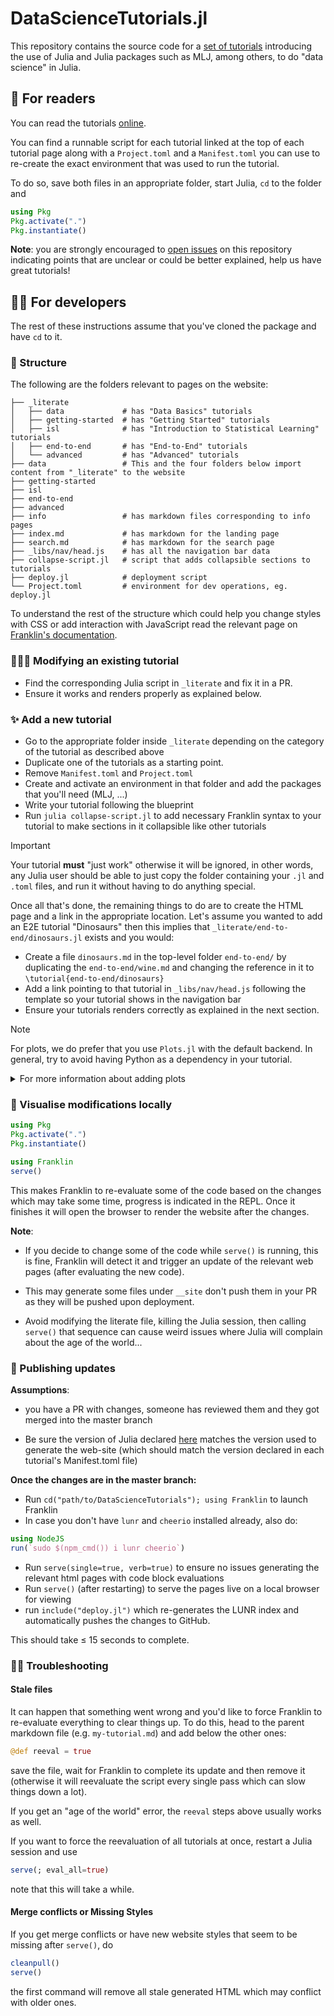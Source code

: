 # DataScienceTutorials.jl

This repository contains the source code for a [set of tutorials](https://juliaai.github.io/DataScienceTutorials.jl/) introducing the use of Julia and Julia packages such as MLJ, among others, to do "data science" in Julia.

## 📖 For readers

You can read the tutorials [online](https://juliaai.github.io/DataScienceTutorials.jl/).

You can find a runnable script for each tutorial linked at the top of each tutorial page along with a `Project.toml` and a `Manifest.toml` you can use to re-create the exact environment that was used to run the tutorial.

To do so, save both files in an appropriate folder, start Julia, `cd` to the folder and

```julia
using Pkg
Pkg.activate(".")
Pkg.instantiate()
```

**Note**: you are strongly encouraged to [open issues](https://github.com/juliaai/DataScienceTutorials.jl/issues/new) on this repository indicating points that are unclear or could be better explained, help us have great tutorials!

## 👩‍💻 For developers

The rest of these instructions assume that you've cloned the package and have `cd` to it.

### 📂 Structure
The following are the folders relevant to pages on the website:
```
├── _literate
│   ├── data             # has "Data Basics" tutorials
│   ├── getting-started  # has "Getting Started" tutorials
│   ├── isl              # has "Introduction to Statistical Learning" tutorials
│   ├── end-to-end       # has "End-to-End" tutorials
│   └── advanced         # has "Advanced" tutorials
├── data                 # This and the four folders below import content from "_literate" to the website 
├── getting-started
├── isl
├── end-to-end
├── advanced
├── info                 # has markdown files corresponding to info pages
├── index.md             # has markdown for the landing page
├── search.md            # has markdown for the search page
├── _libs/nav/head.js    # has all the navigation bar data
├── collapse-script.jl   # script that adds collapsible sections to tutorials
├── deploy.jl            # deployment script
└── Project.toml         # environment for dev operations, eg. deploy.jl
```
To understand the rest of the structure which could help you change styles with CSS or add interaction with JavaScript read the relevant page on [Franklin's documentation](https://franklinjl.org/workflow/).

### 👨🏻‍🔧 Modifying an existing tutorial

* Find the corresponding Julia script in `_literate` and fix it in a PR.
* Ensure it works and renders properly as explained below.


### ✨ Add a new tutorial

* Go to the appropriate folder inside `_literate` depending on the category of the tutorial as described above
* Duplicate one of the tutorials as a starting point.
* Remove `Manifest.toml` and `Project.toml`
* Create and activate an environment in that folder and add the packages that you'll need (MLJ, ...)
* Write your tutorial following the blueprint
* Run `julia collapse-script.jl` to add necessary Franklin syntax to your tutorial to make sections in it collapsible like other tutorials

> [!IMPORTANT]  
> Your tutorial **must** "just work" otherwise it will be ignored, in other words, any Julia user should be able to just copy the folder containing your `.jl` and `.toml` files, and run it without having to do anything special.

Once all that's done, the remaining things to do are to create the HTML page and a link in the appropriate location. Let's assume you wanted to add an E2E tutorial "Dinosaurs" then this implies that `_literate/end-to-end/dinosaurs.jl` exists and you would:

* Create a file `dinosaurs.md` in the top-level folder `end-to-end/` by duplicating the `end-to-end/wine.md` and changing the reference in it to `\tutorial{end-to-end/dinosaurs}`
* Add a link pointing to that tutorial in `_libs/nav/head.js` following the template so your tutorial shows in the navigation bar
* Ensure your tutorials renders correctly as explained in the next section.

> [!NOTE]  
> For plots, we do prefer that you use `Plots.jl` with the default backend. In general, try to avoid having Python as a dependency in your tutorial.

<details>
<summary> For more information about adding plots</summary>
<br>
Follow the pattern in existing tutorials; finish a code block defining a plot with:

```julia
savefig(joinpath(@OUTPUT, "MyTutorial-Fig1.svg")) # hide

# \figalt{the alt here}{MyTutorial-Fig1.svg}
```

Here "the alt here" is the text that appears if there is problem rendering the
figure. Please do not use anything else than SVG; please also stick to
this path and start the name of the file with the name of the tutorial
(to help keep files organised).

Do not forget to add the `# hide` which will ensure the line is not displayed on the website, notebook, or script.
</details>

### 👀 Visualise modifications locally

```julia
using Pkg
Pkg.activate(".")
Pkg.instantiate()

using Franklin
serve()
```

This makes Franklin to re-evaluate some of the code based on the changes which may take some time, progress is indicated in the REPL. Once it finishes it will open the browser to render the website after the changes.  

**Note**:
- If you decide to change some of the code while `serve()` is running, this is fine, Franklin will detect it and trigger an update of the relevant web pages (after evaluating the new code).

- This may generate some files under `__site` don't push them in your PR as they will be pushed upon deployment. 

- Avoid modifying the literate file, killing the Julia session, then calling `serve()` that sequence can cause weird issues where Julia will complain about the age of the world...


### 🚀 Publishing updates

**Assumptions**:

* you have a PR with changes, someone has reviewed them and they got merged into the master branch

* Be sure the version of Julia declared [here](https://juliaai.github.io/DataScienceTutorials.jl/how-to-run-code/)
  matches the version used to generate the web-site (which should
  match the version declared in each tutorial's Manifest.toml file)


**Once the changes are in the master branch:**

* Run `cd("path/to/DataScienceTutorials"); using Franklin` to launch Franklin
* In case you don't have `lunr` and `cheerio` installed already, also do:
```julia
using NodeJS
run(`sudo $(npm_cmd()) i lunr cheerio`)
```
* Run `serve(single=true, verb=true)` to ensure no issues generating the relevant html pages with code block evaluations
* Run `serve()` (after restarting) to serve the pages live on a local browser for viewing
* run `include("deploy.jl")` which re-generates the LUNR index and automatically pushes the changes to GitHub.


This should take ≤ 15 seconds to complete.

### 🕵🏽 Troubleshooting


#### Stale files

It can happen that something went wrong and you'd like to force Franklin to re-evaluate everything to clear things up. To do this, head to the parent markdown file (e.g. `my-tutorial.md`) and add below the other ones:

```julia
@def reeval = true
```

save the file, wait for Franklin to complete its update and then remove it (otherwise it will reevaluate the script every single pass which can slow things down a lot).

If you get an "age of the world" error, the `reeval` steps above usually works as well.

If you want to force the reevaluation of all tutorials at once, restart a Julia session and use

```julia
serve(; eval_all=true)
```

note that this will take a while.

#### Merge conflicts or Missing Styles

If you get merge conflicts or have new website styles that seem to be missing after `serve()`, do

```julia
cleanpull()
serve()
```

the first command will remove all stale generated HTML which may conflict with older ones.
